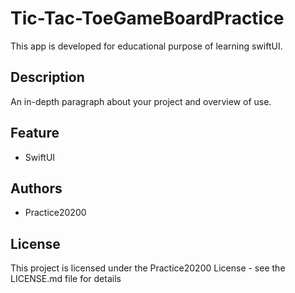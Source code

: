 # Tic-Tac-ToeGameBoardPractice
This app is developed for educational purpose of learning swiftUI. 


## Description
An in-depth paragraph about your project and overview of use.


## Feature
* SwiftUI


## Authors
* Practice20200 


## License
This project is licensed under the Practice20200 License - see the LICENSE.md file for details

